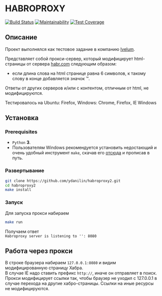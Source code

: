 # HABROPROXY

[![Build Status](https://travis-ci.com/ydanilin/habroproxy2.svg?branch=master)](https://travis-ci.com/ydanilin/habroproxy2)
[![Maintainability](https://api.codeclimate.com/v1/badges/58160aab1f244142509b/maintainability)](https://codeclimate.com/github/ydanilin/habroproxy2/maintainability)
[![Test Coverage](https://api.codeclimate.com/v1/badges/58160aab1f244142509b/test_coverage)](https://codeclimate.com/github/ydanilin/habroproxy2/test_coverage)

## Описание

Проект выполнялся как тестовое задание в компанию [Ivelum](https://ivelum.com/).

Представляет собой прокси-сервер, который модифицирует html-страницы от сервера [habr.com](https://habr.com/) следующим образом:

* если длина слова на html странице равна 6 символов, к такому слову в конце добавляется значок ™.

Ответы от других серверов и/или с контентом, отличным от html, не модифицируются.

Тестировалось на Ubuntu: Firefox, Windows: Chrome, Firefox, IE Windows

## Установка

### Prerequisites

* `Python` **3**.
* Пользователям Windows рекомендуется установить недостающий и очень удобный инструмент `make`, скачав его [отсюда](https://vorboss.dl.sourceforge.net/project/gnuwin32/make/3.81/make-3.81.exe) и прописав в путь.

### Развертывание

```bash
git clone https://github.com/ydanilin/habroproxy2.git
cd habroproxy2
make install
```

### Запуск

Для запуска прокси набираем

```bash
make run
```

Получаем ответ  
`Habroproxy server is listening to '': 8080`

## Работа через прокси

В строке браузера набираем `127.0.0.1:8080` и видим модифицированную страницу Хабра.  
В случае IE надо ставить префикс `http://`, иначе он отправляет в поиск.
Прокси модифицирует ссылки так, чтобы браузер не уходил с 127.0.0.1 в случае перехода на другие хабро-страницы.
Ссылки на иные ресурсы не модифицируются.
